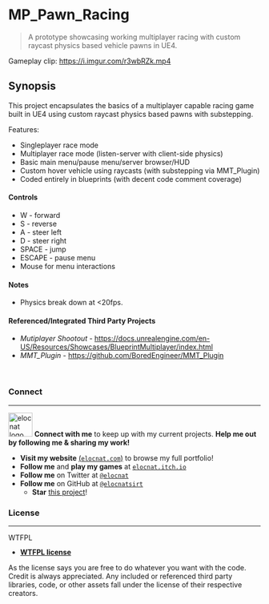 # MP_Pawn_Racing

> A prototype showcasing working multiplayer racing with custom raycast physics based vehicle pawns in UE4.

Gameplay clip: https://i.imgur.com/r3wbRZk.mp4

## Synopsis

This project encapsulates the basics of a multiplayer capable racing game built in UE4 using custom raycast physics based pawns with substepping.

Features:
* Singleplayer race mode
* Multiplayer race mode (listen-server with client-side physics)
* Basic main menu/pause menu/server browser/HUD
* Custom hover vehicle using raycasts (with substepping via MMT_Plugin)
* Coded entirely in blueprints (with decent code comment coverage)

#### Controls

* W - forward
* S - reverse
* A - steer left
* D - steer right
* SPACE - jump
* ESCAPE - pause menu
* Mouse for menu interactions

#### Notes

* Physics break down at <20fps.

#### Referenced/Integrated Third Party Projects

* *Mutiplayer Shootout* - https://docs.unrealengine.com/en-US/Resources/Showcases/BlueprintMultiplayer/index.html
* *MMT_Plugin* - https://github.com/BoredEngineer/MMT_Plugin

<br/>

### Connect
---

<a href="https://elocnat.itch.io"><img src="https://i.imgur.com/s5iagnG.png" title="Play my games on https://elocnat.itch.io" alt="elocnat logo" width="48" height="48"></a> **Connect with me** to keep up with my current projects. **Help me out by following me & sharing my work!**

- **Visit my website** <a href="https://elocnat.com" target="_blank">(`elocnat.com`)</a> to browse my full portfolio!
- **Follow me** and **play my games** at <a href="https://elocnat.itch.io" target="_blank">`elocnat.itch.io`</a>
- **Follow me** on Twitter at <a href="https://twitter.com/elocnat" target="_blank">`@elocnat`</a>
- **Follow me** on GitHub at <a href="https://github.com/elocnatsirt" target="_blank">`@elocnatsirt`</a>
  - **Star** <a href="https://github.com/elocnatsirt/MP_Pawn_Racing" target="_blank">this project</a>!

### License
---

<a href="http://www.wtfpl.net/"><img src="http://www.wtfpl.net/wp-content/uploads/2012/12/wtfpl-badge-4.png" width="80" height="15" alt="WTFPL" /></a>

- **[WTFPL license](http://www.wtfpl.net/txt/copying/)**

As the license says you are free to do whatever you want with the code. Credit is always appreciated. Any included or referenced third party libraries, code, or other assets fall under the license of their respective creators.
